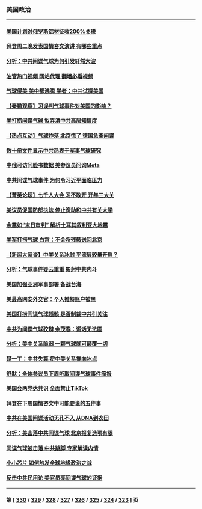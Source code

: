 ### 美国政治
---
#### [美国计划对俄罗斯铝材征收200%关税](../../pages/ncid1078159/n13924407.md?02071645) 
#### [拜登周二晚发表国情咨文演讲 有哪些重点](../../pages/ncid1078159/n13924361.md?02071645) 
#### [分析：中共间谍气球为何引发轩然大波](../../pages/ncid1078159/n13924177.md?02071645) 
#### [油管热门视频 网站代理 翻墙必看视频](http://138.2.39.72:81/youtube.html?epic-marker?02071645)
#### [气球侵美 美中都沸腾 学者：中共试探美国](../../pages/ncid1078159/n13924102.md?02071645) 
#### [【秦鹏观察】习误判气球事件对美国的影响？](../../pages/ncid1078159/n13924217.md?02071645) 
#### [美打捞间谍气球 拟弄清中共高层知情度](../../pages/ncid1078159/n13924164.md?02071645) 
#### [【热点互动】气球炸落 北京慌了 德国急查间谍](../../pages/ncid1078159/n13924171.md?02071645) 
#### [数十份文件显示中共热衷于军事气球研究](../../pages/ncid1078159/n13924151.md?02071645) 
#### [中俄可访问脸书数据 美参议员问询Meta](../../pages/ncid1078159/n13924185.md?02071645) 
#### [中共间谍气球事件 为何令习近平面临压力](../../pages/ncid1078159/n13924131.md?02071645) 
#### [【菁英论坛】七千人大会 习不敢开 开年三大关](../../pages/ncid1078159/n13924144.md?02071645) 
#### [美议员促国防部执法 停止资助和中共有关大学](../../pages/ncid1078159/n13924096.md?02071645) 
#### [余震如“末日审判” 解析土耳其叙利亚大地震](../../pages/ncid1078159/n13923876.md?02071645) 
#### [美军打捞气球 白宫：不会将残骸送回北京](../../pages/ncid1078159/n13924118.md?02071645) 
#### [【新闻大家谈】中美关系冰封 平流层较量开启？](../../pages/ncid1078159/n13924005.md?02071645) 
#### [分析：气球事件疑云重重 影射中共内斗](../../pages/ncid1078159/n13924062.md?02071645) 
#### [美国加强亚洲军事部署 备战台海](../../pages/ncid1078159/n13923308.md?02071645) 
#### [美最高网安外交官：个人推特账户被黑](../../pages/ncid1078159/n13923755.md?02071645) 
#### [美国打捞间谍气球残骸 是否制裁中共引关注](../../pages/ncid1078159/n13923512.md?02071645) 
#### [中共为间谍气球狡辩 余茂春：谎话无法圆](../../pages/ncid1078159/n13923437.md?02071645) 
#### [分析：美中关系脆弱 一颗气球就可颠覆一切](../../pages/ncid1078159/n13923439.md?02071645) 
#### [楚一丁：中共失算 将中美关系推向冰点](../../pages/ncid1078159/n13923448.md?02071645) 
#### [舒默：全体参议员下周听取间谍气球事件简报](../../pages/ncid1078159/n13923395.md?02071645) 
#### [美国会两党达共识 全面禁止TikTok](../../pages/ncid1078159/n13923370.md?02071645) 
#### [拜登在下周国情咨文中可能要说的五件事](../../pages/ncid1078159/n13923305.md?02071645) 
#### [中共在美国间谍活动无孔不入 从DNA到农田](../../pages/ncid1078159/n13923302.md?02071645) 
#### [分析：美击落中共间谍气球 北京报复选项有限](../../pages/ncid1078159/n13923349.md?02071645) 
#### [间谍气球被击落 中共跳脚 专家解读内情](../../pages/ncid1078159/n13923181.md?02071645) 
#### [小小芯片 如何触发全球地缘政治之战](../../pages/ncid1078159/n13920548.md?02071645) 
#### [反击中共民用论 美官员亮间谍气球的证据](../../pages/ncid1078159/n13922833.md?02071645) 

---
#### 第 [ [330](./330.md?02071645) / [329](./329.md?02071645) / [328](./328.md?02071645) / [327](./327.md?02071645) / [326](./326.md?02071645) / [325](./325.md?02071645) / [324](./324.md?02071645) / [323](./323.md?02071645) ] 页
